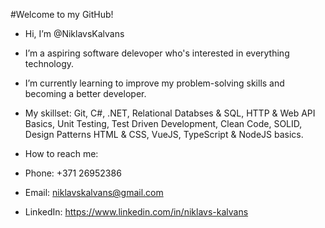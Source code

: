 #Welcome to my GitHub!
- Hi, I’m @NiklavsKalvans
- I’m a aspiring software delevoper who's interested in everything technology.
- I’m currently learning to improve my problem-solving skills and becoming a better developer.

- My skillset: Git, C#, .NET, Relational Databses & SQL, HTTP & Web API Basics, Unit Testing, Test Driven Development, Clean Code, SOLID, Design Patterns
HTML & CSS, VueJS, TypeScript & NodeJS basics.

- How to reach me:
- Phone: +371 26952386
- Email: niklavskalvans@gmail.com
- LinkedIn: https://www.linkedin.com/in/niklavs-kalvans

<!---
NiklavsKalvans/NiklavsKalvans is a ✨ special ✨ repository because its `README.md` (this file) appears on your GitHub profile.
You can click the Preview link to take a look at your changes.
--->
